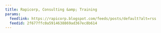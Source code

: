 ```yaml
---
title: Rapicorp, Consulting &amp; Training
params:
  feedlink: https://rapicorp.blogspot.com/feeds/posts/default?alt=rss
  feedid: 2f677ffc0a5914638869ad367ec8b614
---
```

